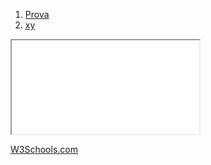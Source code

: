 1. [Prova](./prova.md)
2. [xy](https://github.com/users/LeonardiLaura/projects/1)
<iframe src="demo_iframe.htm" name="iframe_a" title="Iframe Example"></iframe>
<p><a href="https://www.w3schools.com](https://github.com/users/LeonardiLaura/projects/1" target="iframe_a">W3Schools.com</a></p>
